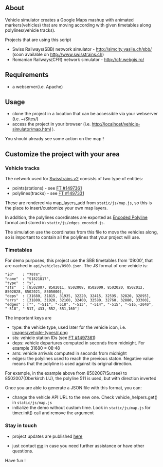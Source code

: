 ## About
Vehicle simulator creates a Google Maps mashup with animated markers(vehicles) that are moving according with given timetables along polylines(vehicle tracks). 

Projects that are using this script
- Swiss Railways(SBB) network simulator - http://simcity.vasile.ch/sbb/ (soon available on http://www.swisstrains.ch)
- Romanian Railways(CFR) network simulator - http://cfr.webgis.ro/

## Requirements

* a webserver(i.e. Apache)

## Usage

* clone the project in a location that can be accessible via your webserver (i.e. ~/Sites/)
* access the project in your browser (i.e. [http://localhost/vehicle-simulator/map.html](http://localhost/vehicle-simulator/map.html) ). 

You should already see some action on the map !

## Customize the project with your area
### Vehicle tracks

The network used for [Swisstrains v2](http://simcity.vasile.ch/sbb/) consists of two type of entities: 

* points(stations) - see [FT #1497361](http://www.google.com/fusiontables/DataSource?dsrcid=1497361)
* polylines(tracks) - see [FT #1497331](http://www.google.com/fusiontables/DataSource?dsrcid=1497331)

These are rendered via map_layers_add from `static/js/map.js`, so this is the place to insert/customize your own map layers. 

In addition, the polylines coordinates are exported as [Encoded Polyline](http://code.google.com/apis/maps/documentation/utilities/polylinealgorithm.html) format and stored in `static/js/edges_encoded.js`. 

The simulation use the coordinates from this file to move the vehicles along, so is important to contain all the polylines that your project will use. 

### Timetables
For demo purposes, this project use the SBB timetables from '09:00', that are cached in `api/vehicles/0900.json`. The JS format of one vehicle is:

    "id"    : "7974",
    "name"  : "S1821817",
    "type"  : "s",
    "sts"   : [8502007, 8502011, 8502008, 8502009, 8502020, 8502012, 8502028, 8502021, 8505000],
    "deps"  : [31680, 31815, 31935, 32220, 32415, 32595, 32820, 32895],
    "arrs"  : [31800, 31920, 32160, 32400, 32580, 32760, 32880, 33300],
    "edges" : ["", "-511", "-510", "-513", "-514", "-515", "-516,-2040", "-518", "-517,-433,-552,-551,160"]

The important keys are

* type: the vehicle type, used later for the vehicle icon, i.e. [images/vehicle-types/r.png](http://simcity.vasile.ch/sbb/static/images/vehicle-types/r.png)
* sts: vehicle station IDs (see [FT #1497361](http://www.google.com/fusiontables/DataSource?dsrcid=1497361))
* deps: vehicle departures computed in seconds from midnight. 
For example 31680 = 08:48
* arrs: vehicle arrivals computed in seconds from midnight
* edges: the polylines used to reach the previous staton. Negative value means that the polyline is used against its original direction. 

For example, in the example above from 8502007(Sursee) to 8502007(Oberkirch LU), the polyline 511 is used, but with direction inverted

Once you are able to generate a JSON file with this format, you can:

* change the vehicle API URL to the new one. Check vehicle_helpers.get() in `static/js/map.js`
* initialize the demo without custom time. Look in `static/js/map.js` 
for timer.init() call and remove the argument


### Stay in touch
- project updates are published [here](http://blog.vasile.ch/tag/swisstrains)

- just contact [me](http://www.vasile.ch) in case you need further assistance or have other questions. 

Have fun !